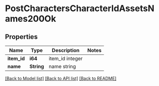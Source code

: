 # PostCharactersCharacterIdAssetsNames200Ok

## Properties

Name | Type | Description | Notes
------------ | ------------- | ------------- | -------------
**item_id** | **i64** | item_id integer | 
**name** | **String** | name string | 

[[Back to Model list]](../README.md#documentation-for-models) [[Back to API list]](../README.md#documentation-for-api-endpoints) [[Back to README]](../README.md)


